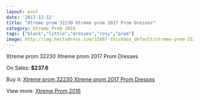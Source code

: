 ```yaml
---
layout: post
date: '2017-12-12'
title: "Xtreme prom 32230 Xtreme prom 2017 Prom Dresses"
category: Xtreme Prom 2016
tags: ["black","little","dresses","rosy","prom"]
image: http://img.hectodress.com/32087-thickbox_default/xtreme-prom-32230-xtreme-prom-2012-prom-dresses.jpg
---
```

Xtreme prom 32230 Xtreme prom 2017 Prom Dresses

On Sales: **$237.6**
<a href="https://www.hectodress.com/xtreme-prom-2013/14616-xtreme-prom-32230-xtreme-prom-2012-prom-dresses.html"><amp-img layout="responsive" width="600" height="600" src="//img.hectodress.com/32087-thickbox_default/xtreme-prom-32230-xtreme-prom-2012-prom-dresses.jpg" alt="Xtreme prom 32230 Xtreme prom 2017 Prom Dresses 0" /></a>

Buy it: [Xtreme prom 32230 Xtreme prom 2017 Prom Dresses](https://www.hectodress.com/xtreme-prom-2013/14616-xtreme-prom-32230-xtreme-prom-2012-prom-dresses.html "Xtreme prom 32230 Xtreme prom 2017 Prom Dresses")

View more: [Xtreme Prom 2016](https://www.hectodress.com/262-xtreme-prom-2013 "Xtreme Prom 2016")